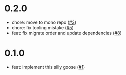 # 0.2.0

- chore: move to mono repo ([#3](https://github.com/wolfenrain/goose/pull/3))
- chore: fix tooling mistake ([#5](https://github.com/wolfenrain/goose/pull/5))
- feat: fix migrate order and update dependencies ([#8](https://github.com/wolfenrain/goose/pull/8))

# 0.1.0

- feat: implement this silly goose ([#1](https://github.com/wolfenrain/goose/pull/1))
